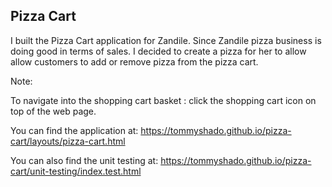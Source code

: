 ## Pizza Cart

I built the Pizza Cart application for Zandile. Since Zandile pizza business is doing good in terms of sales. I decided to create a pizza for her to allow allow customers to add or remove pizza from the pizza cart.

Note:

To navigate into the shopping cart basket : click the shopping cart icon on top of the web page.

You can find the application at: https://tommyshado.github.io/pizza-cart/layouts/pizza-cart.html

You can also find the unit testing at: https://tommyshado.github.io/pizza-cart/unit-testing/index.test.html
